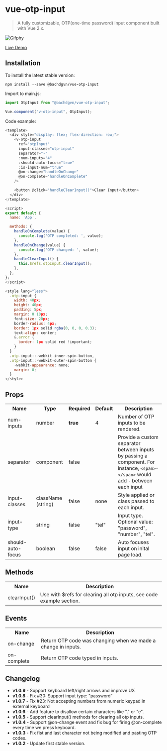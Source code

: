 # vue-otp-input

> A fully customizable, OTP(one-time password) input component built with Vue 2.x.

![Gifphy](https://media.giphy.com/media/W4RTzsjgQF447EfNPX/giphy.gif)

[Live Demo](https://zlx025mxpp.codesandbox.io/)

## Installation

To install the latest stable version:

```
npm install --save @bachdgvn/vue-otp-input
```

Import to main.js:

```javascript
import OtpInput from "@bachdgvn/vue-otp-input";

Vue.component("v-otp-input", OtpInput);
```


Code example:

```javascript
<template>
  <div style="display: flex; flex-direction: row;">
    <v-otp-input
      ref="otpInput"
      input-classes="otp-input"
      separator="-"
      :num-inputs="4"
      :should-auto-focus="true"
      :is-input-num="true"
      @on-change="handleOnChange"
      @on-complete="handleOnComplete"
    />

    <button @click="handleClearInput()">Clear Input</button>
  </div>
</template>

<script>
export default {
  name: 'App',

  methods: {
    handleOnComplete(value) {
      console.log('OTP completed: ', value);
    },
    handleOnChange(value) {
      console.log('OTP changed: ', value);
    },
    handleClearInput() {
      this.$refs.otpInput.clearInput();
    },
  },
};
</script>

<style lang="less">
  .otp-input {
    width: 40px;
    height: 40px;
    padding: 5px;
    margin: 0 10px;
    font-size: 20px;
    border-radius: 4px;
    border: 1px solid rgba(0, 0, 0, 0.3);
    text-align: center;
    &.error {
      border: 1px solid red !important;
    }
  }
  .otp-input::-webkit-inner-spin-button,
  .otp-input::-webkit-outer-spin-button {
    -webkit-appearance: none;
    margin: 0;
  }
</style>
```

## Props

<table>
  <tr>
    <th>Name<br></th>
    <th>Type</th>
    <th>Required</th>
    <th>Default</th>
    <th>Description</th>
  </tr>
  <tr>
    <td>num-inputs</td>
    <td>number</td>
    <td><strong>true</strong></td>
    <td>4</td>
    <td>Number of OTP inputs to be rendered.</td>
  </tr>
  <tr>
    <td>separator</td>
    <td>component<br></td>
    <td>false</td>
    <td></td>
    <td>Provide a custom separator between inputs by passing a component. For instance, <code>&lt;span&gt;-&lt;/span&gt;</code> would add <code>-</code> between each input</td>
  </tr>
  <tr>
    <td>input-classes</td>
    <td>className (string)</td>
    <td>false</td>
    <td>none</td>
    <td>Style applied or class passed to each input.</td>
  </tr>
  <tr>
      <td>input-type</td>
      <td>string</td>
      <td>false</td>
      <td>"tel"</td>
      <td>Input type. Optional value: "password", "number", "tel".</td>
    </tr>
  <tr>
    <td>should-auto-focus</td>
    <td>boolean</td>
    <td>false</td>
    <td>false</td>
    <td>Auto focuses input on inital page load.</td>
  </tr>
</table>

## Methods

<table>
  <tr>
    <th>Name<br></th>
    <th>Description</th>
  </tr>
  <tr>
     <td>clearInput()</td>
     <td>Use with $refs for clearing all otp inputs, see code example section.</td>
  </tr>
</table>

## Events

<table>
  <tr>
    <th>Name<br></th>
    <th>Description</th>
  </tr>
  <tr>
     <td>on-change</td>
     <td>Return OTP code was changing when we made a change in inputs.</td>
    </tr>
  <tr>
    <td>on-complete</td>
    <td>Return OTP code typed in inputs.</td>
  </tr>
</table>

## Changelog
* **v1.0.9** - Support keyboard left/right arrows and improve UX
* **v1.0.8** - Fix #30: Support input type: "password"
* **v1.0.7** - Fix #23: Not accepting numbers from numeric keypad in external keyboard
* **v1.0.6** - Add feature to disallow certain characters like "." or "e".
* **v1.0.5** - Support clearInput() methods for clearing all otp inputs.
* **v1.0.4** - Support @on-change event and fix bug for firing @on-complete every time we press keyboard.
* **v1.0.3** - Fix fist and last character not being modified and pasting OTP codes.
* **v1.0.2** - Update first stable version.
